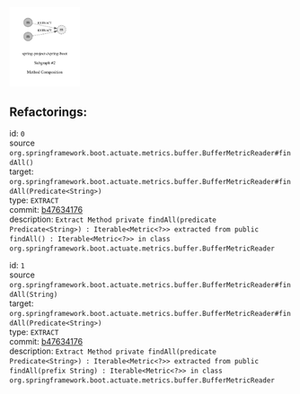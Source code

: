 <img src=subgraph_atomic_2.svg width=25%>

## Refactorings:

id: `0`\
source `org.springframework.boot.actuate.metrics.buffer.BufferMetricReader#findAll()`\
target: `org.springframework.boot.actuate.metrics.buffer.BufferMetricReader#findAll(Predicate<String>)`\
type: `EXTRACT`\
commit: [b47634176](https://github.com/spring-projects/spring-boot/commit/b47634176fa48ad925f79886c6aaca225cb9af64)\
description: `Extract Method private findAll(predicate Predicate<String>) : Iterable<Metric<?>> extracted from public findAll() : Iterable<Metric<?>> in class org.springframework.boot.actuate.metrics.buffer.BufferMetricReader`

id: `1`\
source `org.springframework.boot.actuate.metrics.buffer.BufferMetricReader#findAll(String)`\
target: `org.springframework.boot.actuate.metrics.buffer.BufferMetricReader#findAll(Predicate<String>)`\
type: `EXTRACT`\
commit: [b47634176](https://github.com/spring-projects/spring-boot/commit/b47634176fa48ad925f79886c6aaca225cb9af64)\
description: `Extract Method private findAll(predicate Predicate<String>) : Iterable<Metric<?>> extracted from public findAll(prefix String) : Iterable<Metric<?>> in class org.springframework.boot.actuate.metrics.buffer.BufferMetricReader`

